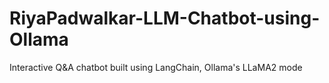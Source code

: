 # RiyaPadwalkar-LLM-Chatbot-using-Ollama
 Interactive Q&amp;A chatbot built using LangChain, Ollama's LLaMA2 mode

